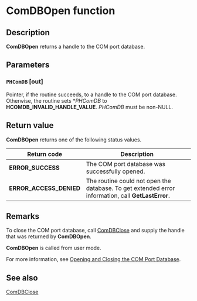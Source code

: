 # ComDBOpen function

## Description

**ComDBOpen** returns a handle to the COM port database.

## Parameters

### `PHComDB` [out]

Pointer, if the routine succeeds, to a handle to the COM port database. Otherwise, the routine sets **PHComDB* to **HCOMDB_INVALID_HANDLE_VALUE**. *PHComDB* must be non-NULL.

## Return value

**ComDBOpen** returns one of the following status values.

| Return code | Description |
| --- | --- |
| **ERROR_SUCCESS** | The COM port database was successfully opened. |
| **ERROR_ACCESS_DENIED** | The routine could not open the database. To get extended error information, call **GetLastError**. |

## Remarks

To close the COM port database, call [ComDBClose](https://learn.microsoft.com/windows/desktop/api/msports/nf-msports-comdbclose) and supply the handle that was returned by **ComDBOpen**.

**ComDBOpen** is called from user mode.

For more information, see [Opening and Closing the COM Port Database](https://learn.microsoft.com/previous-versions/ff546481(v=vs.85)).

## See also

[ComDBClose](https://learn.microsoft.com/windows/desktop/api/msports/nf-msports-comdbclose)